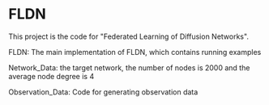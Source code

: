 # FLDN
This project is the code for "Federated Learning of Diffusion Networks".

FLDN: The main implementation of FLDN, which contains running examples

Network_Data: the target network, the number of nodes is 2000 and the average node degree is 4

Observation_Data: Code for generating observation data

